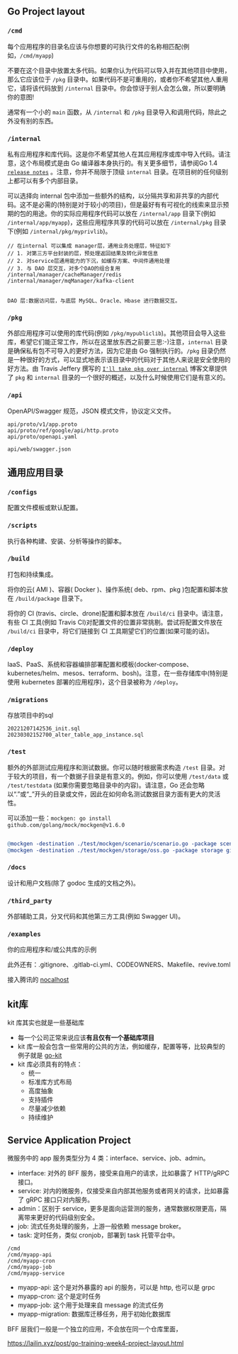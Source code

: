 ## Go Project layout

### `/cmd`

每个应用程序的目录名应该与你想要的可执行文件的名称相匹配(例如，`/cmd/myapp`)

不要在这个目录中放置太多代码。如果你认为代码可以导入并在其他项目中使用，那么它应该位于 `/pkg` 目录中。如果代码不是可重用的，或者你不希望其他人重用它，请将该代码放到 `/internal` 目录中。你会惊讶于别人会怎么做，所以要明确你的意图!

通常有一个小的 `main` 函数，从 `/internal` 和 `/pkg` 目录导入和调用代码，除此之外没有别的东西。

### `/internal`

私有应用程序和库代码。这是你不希望其他人在其应用程序或库中导入代码。请注意，这个布局模式是由 Go 编译器本身执行的。有关更多细节，请参阅Go 1.4 [`release notes`](https://golang.org/doc/go1.4#internalpackages) 。注意，你并不局限于顶级 `internal` 目录。在项目树的任何级别上都可以有多个内部目录。

可以选择向 internal 包中添加一些额外的结构，以分隔共享和非共享的内部代码。这不是必需的(特别是对于较小的项目)，但是最好有有可视化的线索来显示预期的包的用途。你的实际应用程序代码可以放在 `/internal/app` 目录下(例如 `/internal/app/myapp`)，这些应用程序共享的代码可以放在 `/internal/pkg` 目录下(例如 `/internal/pkg/myprivlib`)。

```
// 在internal 可以集成 manager层，通用业务处理层，特征如下
// 1. 对第三方平台封装的层，预处理返回结果及转化异常信息
// 2. 对service层通用能力的下沉，如缓存方案、中间件通用处理
// 3. 与 DAO 层交互，对多个DAO的组合复用
/internal/manager/cacheManager/redis
/internal/manager/mqManager/kafka-client


DAO 层:数据访问层，与底层 MySQL、Oracle、Hbase 进行数据交互。

```



### `/pkg`

外部应用程序可以使用的库代码(例如 `/pkg/mypubliclib`)。其他项目会导入这些库，希望它们能正常工作，所以在这里放东西之前要三思:-)注意，`internal` 目录是确保私有包不可导入的更好方法，因为它是由 Go 强制执行的。`/pkg` 目录仍然是一种很好的方式，可以显式地表示该目录中的代码对于其他人来说是安全使用的好方法。由 Travis Jeffery 撰写的 [`I'll take pkg over internal`](https://travisjeffery.com/b/2019/11/i-ll-take-pkg-over-internal/) 博客文章提供了 `pkg` 和 `internal` 目录的一个很好的概述，以及什么时候使用它们是有意义的。

### `/api`

OpenAPI/Swagger 规范，JSON 模式文件，协议定义文件。

```
api/proto/v1/app.proto
api/proto/ref/google/api/http.proto
api/proto/openapi.yaml

api/web/swagger.json

```



## 通用应用目录

### `/configs`

配置文件模板或默认配置。

### `/scripts`

执行各种构建、安装、分析等操作的脚本。

### `/build`

打包和持续集成。

将你的云( AMI )、容器( Docker )、操作系统( deb、rpm、pkg )包配置和脚本放在 `/build/package` 目录下。

将你的 CI (travis、circle、drone)配置和脚本放在 `/build/ci` 目录中。请注意，有些 CI 工具(例如 Travis CI)对配置文件的位置非常挑剔。尝试将配置文件放在 `/build/ci` 目录中，将它们链接到 CI 工具期望它们的位置(如果可能的话)。

### `/deploy`

IaaS、PaaS、系统和容器编排部署配置和模板(docker-compose、kubernetes/helm、mesos、terraform、bosh)。注意，在一些存储库中(特别是使用 kubernetes 部署的应用程序)，这个目录被称为 `/deploy`。

### `/migrations`

存放项目中的sql

```
20221207142536_init.sql
20230302152700_alter_table_app_instance.sql

```



### `/test`

额外的外部测试应用程序和测试数据。你可以随时根据需求构造 `/test` 目录。对于较大的项目，有一个数据子目录是有意义的。例如，你可以使用 `/test/data` 或 `/test/testdata` (如果你需要忽略目录中的内容)。请注意，Go 还会忽略以“.”或“_”开头的目录或文件，因此在如何命名测试数据目录方面有更大的灵活性。

可以添加一些：`mockgen: go install github.com/golang/mock/mockgen@v1.6.0`

```makefile

@mockgen -destination ./test/mockgen/scenario/scenario.go -package scenario git.basebit.me/xobj/protocol-go/proto/scenario/v1  ScenarioServiceClient
@mockgen -destination ./test/mockgen/storage/oss.go -package storage git.basebit.me/xobj/protocol-go/proto/filesystem/v1 OssServiceClient

```



### `/docs`

设计和用户文档(除了 godoc 生成的文档之外)。

### `/third_party`

外部辅助工具，分叉代码和其他第三方工具(例如 Swagger UI)。

### `/examples`

你的应用程序和/或公共库的示例



此外还有：.gitignore、.gitlab-ci.yml、CODEOWNERS、Makefile、revive.toml





接入腾讯的 [nocalhost](https://nocalhost.dev/zh-CN/docs/introduction/)





## kit库

kit 库其实也就是一些基础库

- 每一个公司正常来说应该**有且仅有一个基础库项目**
- kit 库一般会包含一些常用的公共的方法，例如缓存，配置等等，比较典型的例子就是 [go-kit](https://github.com/go-kit/kit)
- kit 库必须具有的特点：
  - 统一
  - 标准库方式布局
  - 高度抽象
  - 支持插件
  - 尽量减少依赖
  - 持续维护



## Service Application Project



微服务中的 app 服务类型分为 4 类：interface、service、job、admin。

- interface: 对外的 BFF 服务，接受来自用户的请求，比如暴露了 HTTP/gRPC 接口。
- service: 对内的微服务，仅接受来自内部其他服务或者网关的请求，比如暴露了 gRPC 接口只对内服务。
- admin：区别于 service，更多是面向运营测的服务，通常数据权限更高，隔离带来更好的代码级别安全。
- job: 流式任务处理的服务，上游一般依赖 message broker。
- task: 定时任务，类似 cronjob，部署到 task 托管平台中。

```
/cmd
/cmd/myapp-api
/cmd/myapp-cron
/cmd/myapp-job
/cmd/myapp-service

```

- myapp-api: 这个是对外暴露的 api 的服务，可以是 http, 也可以是 grpc
- myapp-cron: 这个是定时任务
- myapp-job: 这个用于处理来自 message 的流式任务
- myapp-migration: 数据库迁移任务，用于初始化数据库

 BFF 层我们一般是一个独立的应用，不会放在同一个仓库里面，



















https://lailin.xyz/post/go-training-week4-project-layout.html















